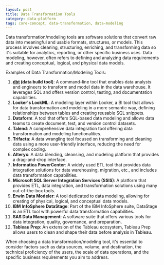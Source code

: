 ```yaml
---
layout: post
title: Data Transformation Tools
category: data-platform
tags: core-concept, data-transformation, data-modeling
---
```


Data transformation/modeling tools are software solutions that convert raw data into meaningful and usable formats, structures, or models. This process involves cleaning, structuring, enriching, and transforming data so it's suitable for analytics, reporting, or other specific business uses. Data modeling, however, often refers to defining and analyzing data requirements and creating conceptual, logical, and physical data models.

Examples of Data Transformation/Modeling Tools:

1. **[dbt](/data-platform/2023/08/19/dbt/) (data build tool)**: A command-line tool that enables data analysts and engineers to transform and model data in the data warehouse. It leverages SQL and offers version control, testing, and documentation capabilities.
2. **Looker's LookML**: A modeling layer within Looker, a BI tool that allows for data transformation and modeling in a more semantic way, defining relationships between tables and creating reusable SQL snippets.
3. **Dataform**: A tool that offers SQL-based data modeling and allows data teams to create document, test, and version control datasets.
4. **Talend**: A comprehensive data integration tool offering data transformation and modeling functionalities.
5. **Trifacta**: A data wrangling tool focused on transforming and cleaning data using a more user-friendly interface, reducing the need for complex coding.
6. **Alteryx**: A data blending, cleansing, and modeling platform that provides a drag-and-drop interface.
7. **Informatica PowerCenter**: A widely used ETL tool that provides data integration solutions for data warehousing, migration, etc., and includes data transformation capabilities.
8. **Microsoft SQL Server Integration Services (SSIS)**: A platform that provides ETL, data integration, and transformation solutions using many out-of-the-box tools.
9. **Erwin Data Modeler**: A tool dedicated to data modeling, allowing for creating of physical, logical, and conceptual data models.
10. **IBM InfoSphere DataStage**: Part of the IBM InfoSphere suite, DataStage is an ETL tool with powerful data transformation capabilities.
11. **SAS Data Management**: A software suite that offers various tools for data integration, quality, governance, and preparation.
12. **Tableau Prep**: An extension of the Tableau ecosystem, Tableau Prep allows users to clean and shape their data before analysis in Tableau.

When choosing a data transformation/modeling tool, it's essential to consider factors such as data sources, volume, and destination, the technical proficiency of the users, the scale of data operations, and the specific business requirements you aim to address.